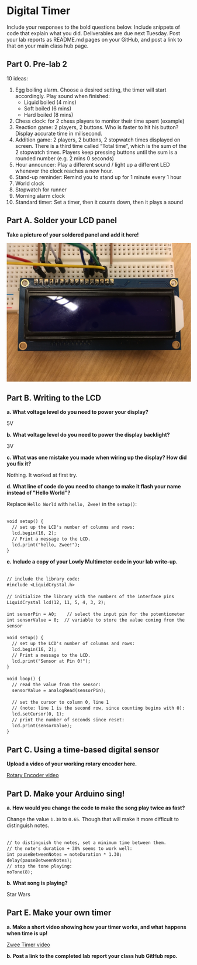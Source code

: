 # Digital Timer

Include your responses to the bold questions below. Include snippets of code that explain what you did. Deliverables are due next Tuesday. Post your lab reports as README.md pages on your GitHub, and post a link to that on your main class hub page.

## Part 0. Pre-lab 2
10 ideas:
1) Egg boiling alarm. Choose a desired setting, the timer will start accordingly. Play sound when finished:
    - Liquid boiled (4 mins)
    - Soft boiled (6 mins)
    - Hard boiled (8 mins)
2) Chess clock: for 2 chess players to monitor their time spent (example)
3) Reaction game: 2 players, 2 buttons. Who is faster to hit his button? Display accurate time in milisecond. 
4) Addition game: 2 players, 2 buttons, 2 stopwatch times displayed on screen. There is a third time called “Total time”, which is the sum of the 2 stopwatch times. Players keep pressing buttons until the sum is a rounded number (e.g. 2 mins 0 seconds)
5) Hour announcer: Play a different sound / light up a different LED whenever the clock reaches a new hour.
6) Stand-up reminder: Remind you to stand up for 1 minute every 1 hour
7) World clock
8) Stopwatch for runner
9) Morning alarm clock
10) Standard timer: Set a timer, then it counts down, then it plays a sound


## Part A. Solder your LCD panel

**Take a picture of your soldered panel and add it here!**

![Soldered LCD](/soldered_lcd.jpg)

## Part B. Writing to the LCD
 
**a. What voltage level do you need to power your display?**

5V

**b. What voltage level do you need to power the display backlight?**

3V
   
**c. What was one mistake you made when wiring up the display? How did you fix it?**

Nothing. It worked at first try.

**d. What line of code do you need to change to make it flash your name instead of "Hello World"?**

Replace `Hello World` with `hello, Zwee!` in the `setup()`:
<pre><code>
void setup() {
  // set up the LCD's number of columns and rows:
  lcd.begin(16, 2);
  // Print a message to the LCD.
  lcd.print("hello, Zwee!");
}
</code></pre>
 
**e. Include a copy of your Lowly Multimeter code in your lab write-up.**
<pre><code>
// include the library code:
#include &ltLiquidCrystal.h&gt

// initialize the library with the numbers of the interface pins
LiquidCrystal lcd(12, 11, 5, 4, 3, 2);

int sensorPin = A0;    // select the input pin for the potentiometer
int sensorValue = 0;  // variable to store the value coming from the sensor

void setup() {
  // set up the LCD's number of columns and rows:
  lcd.begin(16, 2);
  // Print a message to the LCD.
  lcd.print("Sensor at Pin 0!");
}

void loop() {
  // read the value from the sensor:
  sensorValue = analogRead(sensorPin);

  // set the cursor to column 0, line 1
  // (note: line 1 is the second row, since counting begins with 0):
  lcd.setCursor(0, 1);
  // print the number of seconds since reset:
  lcd.print(sensorValue);
}
</code></pre>

## Part C. Using a time-based digital sensor

**Upload a video of your working rotary encoder here.**

[Rotary Encoder video](/rotary_encoder720.mov)

## Part D. Make your Arduino sing!

**a. How would you change the code to make the song play twice as fast?**

Change the value `1.30` to `0.65`. Though that will make it more difficult to distinguish notes.

<pre><code>
// to distinguish the notes, set a minimum time between them.
// the note's duration + 30% seems to work well:
int pauseBetweenNotes = noteDuration * 1.30;
delay(pauseBetweenNotes);
// stop the tone playing:
noTone(8);
</code></pre>
 
**b. What song is playing?**

Star Wars

## Part E. Make your own timer

**a. Make a short video showing how your timer works, and what happens when time is up!**

[Zwee Timer video](/zwee_timer720.mov)

**b. Post a link to the completed lab report your class hub GitHub repo.**
